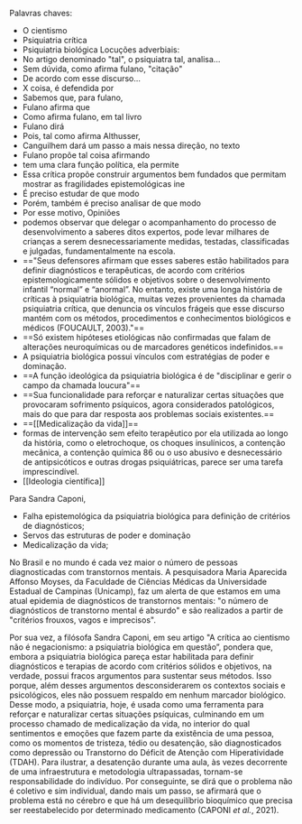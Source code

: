 Palavras chaves: 
* O cientismo
* Psiquiatria crítica
* Psiquiatria biológica
Locuções adverbiais: 
* No artigo denominado "tal", o psiquiatra tal, analisa... 
* Sem dúvida, como afirma fulano, "citação"
* De acordo com esse discurso...
* X coisa, é defendida por
* Sabemos que, para fulano, 
* Fulano afirma que
* Como afirma fulano, em tal livro
* Fulano dirá
* Pois, tal como afirma Althusser,
* Canguilhem dará um passo a mais nessa direção, no texto 
* Fulano propõe tal coisa afirmando
* tem uma clara função política, ela permite
* Essa crítica propõe construir argumentos bem fundados que permitam mostrar as fragilidades epistemológicas ine
* É preciso estudar de que modo
* Porém, também é preciso analisar de que modo
* Por esse motivo,
Opiniões
* podemos observar que delegar o acompanhamento do processo de desenvolvimento a saberes ditos expertos, pode levar milhares de crianças a serem desnecessariamente medidas, testadas, classificadas e julgadas, fundamentalmente na escola.
* =="Seus defensores afirmam que esses saberes estão habilitados para definir diagnósticos e terapêuticas, de acordo com critérios epistemologicamente sólidos e objetivos sobre o desenvolvimento infantil “normal” e “anormal”. No entanto, existe uma longa história de críticas à psiquiatria biológica, muitas vezes provenientes da chamada psiquiatria crítica, que denuncia os vínculos frágeis que esse discurso mantém com os métodos, procedimentos e conhecimentos biológicos e médicos (FOUCAULT, 2003)."==
* ==Só existem hipóteses etiológicas não confirmadas que falam de alterações neuroquímicas ou de marcadores genéticos indefinidos.==
* A psiquiatria biológica possui vínculos com estratégias de poder e dominação. 
* ==A função ideológica da psiquiatria biológica é de "disciplinar e gerir o campo da chamada loucura"==
* ==Sua funcionalidade para reforçar e naturalizar certas situações que provocaram sofrimento psíquicos, agora considerados patológicos, mais do que para dar resposta aos problemas sociais existentes.== 
* ==[[Medicalização da vida]]==
* formas de intervenção sem efeito terapêutico por ela utilizada ao longo da história, como o eletrochoque, os choques insulínicos, a contenção mecânica, a contenção química 86 ou o uso abusivo e desnecessário de antipsicóticos e outras drogas psiquiátricas, parece ser uma tarefa imprescindível.
* [[Ideologia científica]]

Para Sandra Caponi, 
* Falha epistemológica da psiquiatria biológica para definição de critérios de diagnósticos; 
* Servos das estruturas de poder e dominação
* Medicalização da vida; 


No Brasil e no mundo é cada vez maior o número de pessoas diagnosticadas com transtornos mentais. A pesquisadora Maria Aparecida Affonso Moyses, da Faculdade de Ciências Médicas da Universidade Estadual de Campinas (Unicamp), faz um alerta de que estamos em uma atual epidemia de diagnósticos de transtornos mentais: "o número de diagnósticos de transtorno mental é absurdo" e são realizados a partir de "critérios frouxos, vagos e imprecisos".

Por sua vez, a filósofa Sandra Caponi, em seu artigo "A crítica ao cientismo não é negacionismo: a psiquiatria biológica em questão”, pondera que, embora a psiquiatria biológica pareça estar habilitada para definir diagnósticos e terapias de acordo com critérios sólidos e objetivos, na verdade, possui fracos argumentos para sustentar seus métodos. Isso porque, além desses argumentos desconsiderarem os contextos sociais e psicológicos, eles não possuem respaldo em nenhum marcador biológico. Desse modo, a psiquiatria, hoje, é usada como uma ferramenta para reforçar e naturalizar certas situações psíquicas, culminando em um processo chamado de medicalização da vida, no interior do qual sentimentos e emoções que fazem parte da existência de uma pessoa, como os momentos de tristeza, tédio ou desatenção, são diagnosticados como depressão ou Transtorno do Déficit de Atenção com Hiperatividade (TDAH). Para ilustrar, a desatenção durante uma aula, às vezes decorrente de uma infraestrutura e metodologia ultrapassadas, tornam-se responsabilidade do indivíduo. Por conseguinte, se dirá que o problema não é coletivo e sim individual, dando mais um passo, se afirmará que o problema está no cérebro e que há um desequilíbrio bioquímico que precisa ser reestabelecido por determinado medicamento (CAPONI _et al._, 2021).


